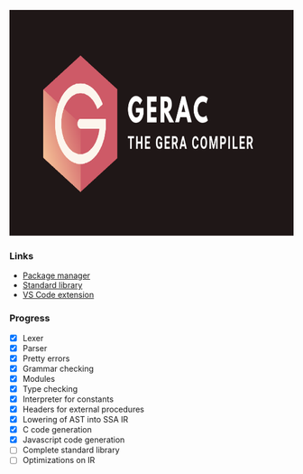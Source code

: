 <p align="center"><img src="./banner.png" height=400/></p>

### Links

- [Package manager](https://github.com/typesafeschwalbe/gerap)
- [Standard library](https://github.com/typesafeschwalbe/gerastd)
- [VS Code extension](https://github.com/typesafeschwalbe/vscode-gera)

### Progress

- [x] Lexer
- [x] Parser
- [x] Pretty errors
- [x] Grammar checking
- [x] Modules
- [x] Type checking
- [x] Interpreter for constants
- [x] Headers for external procedures
- [x] Lowering of AST into SSA IR
- [x] C code generation
- [x] Javascript code generation
- [ ] Complete standard library
- [ ] Optimizations on IR